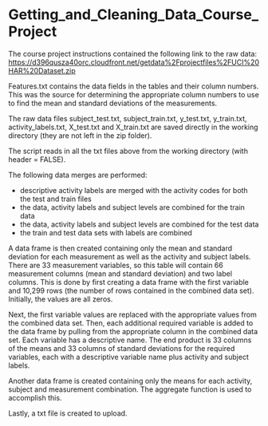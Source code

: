 Getting_and_Cleaning_Data_Course_Project
========================================
The course project instructions contained the following link to the raw data: https://d396qusza40orc.cloudfront.net/getdata%2Fprojectfiles%2FUCI%20HAR%20Dataset.zip 

Features.txt contains the data fields in the tables and their column numbers.  This was the source for determining the appropriate column numbers to use to find the mean and standard deviations of the measurements.

The raw data files subject_test.txt, subject_train.txt, y_test.txt, y_train.txt, activity_labels.txt, X_test.txt and X_train.txt are saved directly in the working directory (they are not left in the zip folder).  

The script reads in all the txt files above from the working directory (with header = FALSE).  

The following data merges are performed:
 - descriptive activity labels are merged with the activity codes for both the test and train files
 - the data, activity labels and subject levels are combined for the train data
 - the data, activity labels and subject levels are combined for the test data
 - the train and test data sets with labels are combined
 
A data frame is then created containing only the mean and standard deviation for each measurement as well as the activity and subject labels.  There are 33 measurement variables, so this table will contain 66 measurement columns (mean and standard deviation) and two label columns.  This is done by first creating a data frame with the first variable and 10,299 rows (the number of rows contained in the combined data set).  Initially, the values are all zeros.

Next, the first variable values are replaced with the appropriate values from the combined data set.  Then, each additional required variable is added to the data frame by pulling from the appropriate column in the combined data set.  Each variable has a descriptive name.  The end product is 33 columns of the means and 33 columns of standard deviations for the required variables, each with a descriptive variable name plus activity and subject labels.

Another data frame is created containing only the means for each activity, subject and measurement combination.  The aggregate function is used to accomplish this.

Lastly, a txt file is created to upload.




